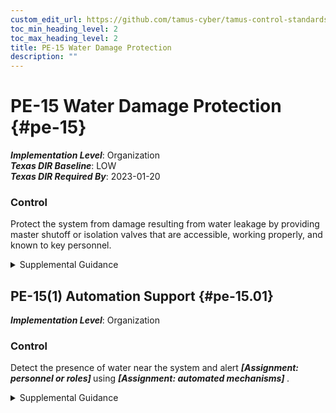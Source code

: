```yaml
---
custom_edit_url: https://github.com/tamus-cyber/tamus-control-standards/tree/main/content/tamus.edu/TAMUS_profile.xml
toc_min_heading_level: 2
toc_max_heading_level: 2
title: PE-15 Water Damage Protection
description: ""
---
```


# PE-15 Water Damage Protection {#pe-15}

_**Implementation Level**_: Organization\
_**Texas DIR Baseline**_: LOW\
_**Texas DIR Required By**_: 2023-01-20

### Control

Protect the system from damage resulting from water leakage by providing master shutoff or isolation valves that are accessible, working properly, and known to key personnel.


<details><summary>Supplemental Guidance</summary>The provision of water damage protection primarily applies to organizational facilities that contain concentrations of system resources, including data centers, server rooms, and mainframe computer rooms. Isolation valves can be employed in addition to or in lieu of master shutoff valves to shut off water supplies in specific areas of concern without affecting entire organizations.</details>


## PE-15(1) Automation Support {#pe-15.01}

_**Implementation Level**_: Organization

### Control

Detect the presence of water near the system and alert <strong title="pe-15.01_odp.01"> <em>[Assignment: personnel or roles]</em> </strong> using <strong title="pe-15.01_odp.02"> <em>[Assignment: automated mechanisms]</em> </strong>.


<details><summary>Supplemental Guidance</summary>Automated mechanisms include notification systems, water detection sensors, and alarms.</details>
